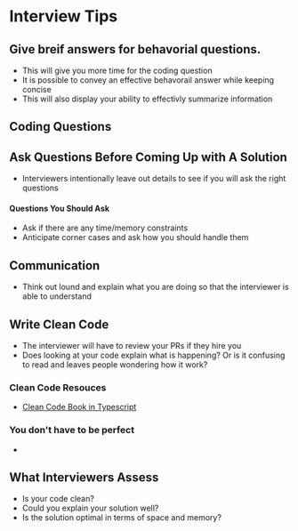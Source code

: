# Interview Tips

## Give breif answers for behavorial questions. 
- This will give you more time for the coding question
- It is possible to convey an effective behavorail answer while keeping concise
- This will also display your ability to effectivly summarize information

## Coding Questions

## Ask Questions Before Coming Up with A Solution
- Interviewers intentionally leave out details to see if you will ask the right questions

#### Questions You Should Ask
- Ask if there are any time/memory constraints
- Anticipate corner cases and ask how you should handle them

## Communication
- Think out lound and explain what you are doing so that the interviewer is able to understand

## Write Clean Code
- The interviewer will have to review your PRs if they hire you
- Does looking at your code explain what is happening? Or is it confusing to read and leaves people wondering how it work?

### Clean Code Resouces
- [Clean Code Book in Typescript](https://labs42io.github.io/clean-code-typescript/)

### You don't have to be perfect
- 

## What Interviewers Assess
- Is your code clean?
- Could you explain your solution well?
- Is the solution optimal in terms of space and memory?
